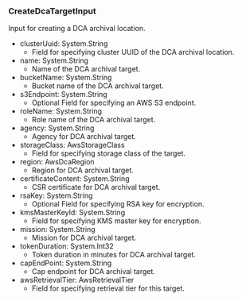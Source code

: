 ### CreateDcaTargetInput
Input for creating a DCA archival location.

- clusterUuid: System.String
  - Field for specifying cluster UUID of the DCA archival location.
- name: System.String
  - Name of the DCA archival target.
- bucketName: System.String
  - Bucket name of the DCA archival target.
- s3Endpoint: System.String
  - Optional Field for specifying an AWS S3 endpoint.
- roleName: System.String
  - Role name of the DCA archival target.
- agency: System.String
  - Agency for DCA archival target.
- storageClass: AwsStorageClass
  - Field for specifying storage class of the target.
- region: AwsDcaRegion
  - Region for DCA archival target.
- certificateContent: System.String
  - CSR certificate for DCA archival target.
- rsaKey: System.String
  - Optional Field for specifying RSA key for encryption.
- kmsMasterKeyId: System.String
  - Field for specifying KMS master key for encryption.
- mission: System.String
  - Mission for DCA archival target.
- tokenDuration: System.Int32
  - Token duration in minutes for DCA archival target.
- capEndPoint: System.String
  - Cap endpoint for DCA archival target.
- awsRetrievalTier: AwsRetrievalTier
  - Field for specifying retrieval tier for this target.
